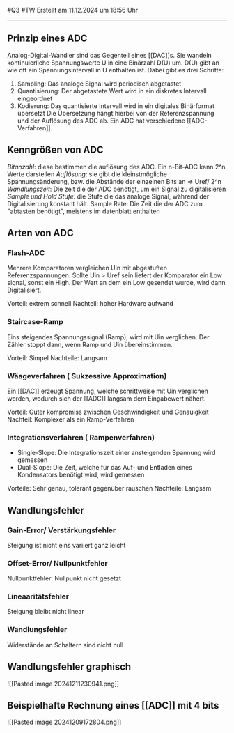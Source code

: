 #Q3 #TW Erstellt am 11.12.2024 um 18:56 Uhr

--- 
## Prinzip eines ADC 

Analog-Digital-Wandler sind das Gegenteil eines [[DAC]]s. Sie wandeln kontinuierliche Spannungswerte U in eine Binärzahl D(U) um. D(U) gibt an wie oft ein Spannungsintervall in U enthalten ist.
Dabei gibt es drei Schritte:
1. Sampling: Das analoge Signal wird periodisch abgetastet 
2. Quantisierung: Der abgetastete Wert wird in ein diskretes Intervall eingeordnet
3. Kodierung: Das quantisierte Intervall wird in ein digitales Binärformat übersetzt 
Die Übersetzung hängt hierbei von der Referenzspannung und der Auflösung des ADC ab.
Ein ADC hat verschiedene [[ADC-Verfahren]].

## Kenngrößen von ADC

*Bitanzahl*: diese bestimmen die auflösung des ADC. Ein n-Bit-ADC kann 2^n
Werte darstellen
*Auflösung*: sie gibt die kleinstmögliche Spannungsänderung, bzw. die Abstände der einzelnen Bits an => Uref/ 2^n
*Wandlungszeit*: Die zeit die der ADC benötigt, um ein Signal zu digitalisieren 
*Sample und Hold Stufe*: die Stufe die das analoge Signal, während der Digitalisierung konstant hält.
Sample Rate: Die Zeit die der ADC zum "abtasten benötigt", meistens im datenblatt enthalten


## Arten von ADC

### Flash-ADC
Mehrere Komparatoren vergleichen Uin mit abgestuften Referenzspannungen. Sollte Uin > Uref sein liefert der Komparator ein Low signal, sonst ein High. Der Wert an dem ein Low gesendet wurde, wird dann Digitalisiert.

Vorteil: extrem schnell
Nachteil: hoher Hardware aufwand
### Staircase-Ramp
Eins steigendes Spannungssignal (Ramp), wird mit Uin verglichen. Der Zähler stoppt dann, wenn Ramp und Uin übereinstimmen.

Vorteil: Simpel
Nachteile: Langsam
### Wäageverfahren ( Sukzessive Approximation)
Ein [[DAC]] erzeugt Spannung, welche schrittweise mit Uin verglichen werden, wodurch sich der [[ADC]] langsam dem Eingabewert nähert.

Vorteil: Guter kompromiss zwischen Geschwindigkeit und Genauigkeit
Nachteil: Komplexer als ein Ramp-Verfahren
### Integrationsverfahren ( Rampenverfahren)
- Single-Slope: Die Integrationszeit einer ansteigenden Spannung wird gemessen
- Dual-Slope: Die Zeit, welche für das Auf- und Entladen eines Kondensators benötigt wird, wird gemessen

Vorteile: Sehr genau, tolerant gegenüber rauschen
Nachteile: Langsam

## Wandlungsfehler

### Gain-Error/ Verstärkungsfehler
Steigung ist nicht eins variiert ganz leicht
### Offset-Error/ Nullpunktfehler
Nullpunktfehler: Nullpunkt nicht gesetzt
### Lineaaritätsfehler
Steigung bleibt nicht linear
### Wandlungsfehler 
Widerstände an Schaltern sind nicht null


## Wandlungsfehler graphisch

![[Pasted image 20241211230941.png]]
## Beispielhafte Rechnung eines [[ADC]] mit 4 bits


![[Pasted image 20241209172804.png]]
